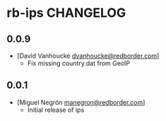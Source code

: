 # rb-ips CHANGELOG

0.0.9
-----
- [David Vanhoucke <dvanhoucke@redborder.com>]
  - Fix missing country.dat from GeoIP 

0.0.1
-----
- [Miguel Negrón <manegron@redborder.com>]
  - Initial release of ips
